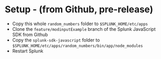 # Setup - (from Github, pre-release)

* Copy this whole `random_numbers` folder to `$SPLUNK_HOME/etc/apps`
* Clone the `feature/modinputExample` branch of the Splunk JavaScript SDK from Github
* Copy the `splunk-sdk-javascript` folder to `$SPLUNK_HOME/etc/apps/random_numbers/bin/app/node_modules`
* Restart Splunk
